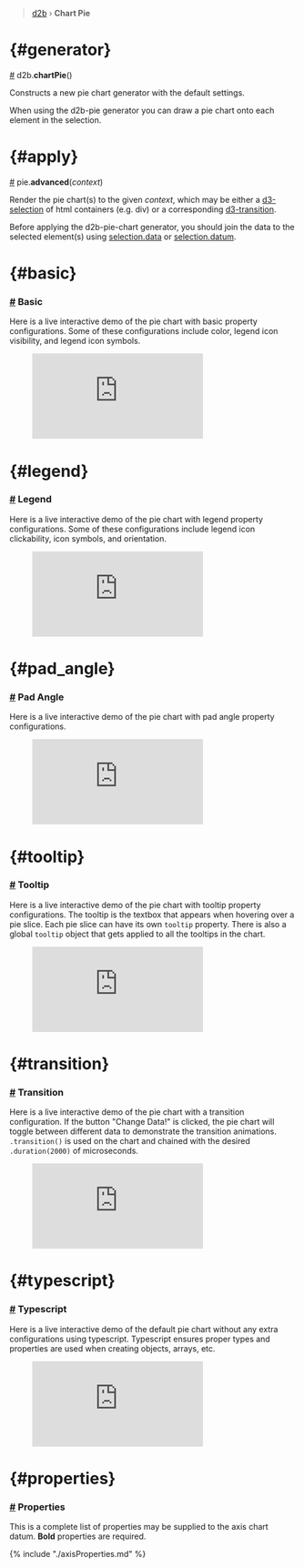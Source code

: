 > [d2b](../README.md) › **Chart Pie**

<!-- ![Local Image](../gifs/chart-pie.gif) -->


# {#generator}
[#](#generator) d2b.**chartPie**()

Constructs a new pie chart generator with the default settings.

When using the d2b-pie generator you can draw a pie chart onto each element in the selection.

# {#apply}
[#](#apply) pie.**advanced**(*context*)

Render the pie chart(s) to the given *context*, which may be either a [d3-selection](https://github.com/d3/d3-selection) of html containers (e.g. div) or a corresponding [d3-transition](https://github.com/d3/d3-transition).

Before applying the d2b-pie-chart generator, you should join the data to the selected element(s) using [selection.data](https://github.com/d3/d3-selection#selection_data) or [selection.datum](https://github.com/d3/d3-selection#selection_datum).

# {#basic}
### [#](#basic) Basic
Here is a live interactive demo of the pie chart with basic property configurations. Some of these configurations include color, legend icon visibility, and legend icon symbols.
<figure class="pie_basic">
    <iframe 
        src="https://codesandbox.io/embed/github/d2bjs/demos/tree/master/charts/pie/basic?runonclick=1&codemirror=1&module=/index.js&view=preview" 
        frameborder="0" 
        allowfullscreen="true" 
        mozallowfullscreen="true" 
        webkitallowfullscreen="true"
    ></iframe>
</figure>

# {#legend}
### [#](#Legend) Legend
Here is a live interactive demo of the pie chart with legend property configurations. Some of these configurations include legend icon clickability, icon symbols, and orientation.
<figure class="pie_legend">
    <iframe
        src="https://codesandbox.io/embed/github/d2bjs/demos/tree/master/charts/pie/legend?runonclick=1&codemirror=1&module=/index.js&view=preview" 
        frameborder="0" 
        allowfullscreen="true" 
        mozallowfullscreen="true" 
        webkitallowfullscreen="true"
    ></iframe>
</figure>

# {#pad_angle}
### [#](#pad_angle) Pad Angle
Here is a live interactive demo of the pie chart with pad angle property configurations.
<figure class="pie_pad_angle">
    <iframe
        src="https://codesandbox.io/embed/github/d2bjs/demos/tree/master/charts/pie/pad-angle?runonclick=1&codemirror=1&module=/index.js&view=preview" 
        frameborder="0" 
        allowfullscreen="true" 
        mozallowfullscreen="true" 
        webkitallowfullscreen="true"
    ></iframe>
</figure>

# {#tooltip}
### [#](#tooltip) Tooltip
Here is a live interactive demo of the pie chart with tooltip property configurations. The tooltip is the textbox that appears when hovering over a pie slice. Each pie slice can have its own `tooltip` property. There is also a global `tooltip` object that gets applied to all the tooltips in the chart.
<figure class="pie_tooltip">
    <iframe 
        src="https://codesandbox.io/embed/github/d2bjs/demos/tree/master/charts/pie/tooltip?runonclick=1&codemirror=1&module=/index.js&view=preview" 
        frameborder="0" 
        allowfullscreen="true" 
        mozallowfullscreen="true" 
        webkitallowfullscreen="true"
    ></iframe>
</figure>

# {#transition}
### [#](#transition) Transition
Here is a live interactive demo of the pie chart with a transition configuration. If the button "Change Data!" is clicked, the pie chart will toggle between different data to demonstrate the transition animations. `.transition()` is used on the chart and chained with the desired `.duration(2000)` of microseconds. 
<figure class="pie_tooltip">
    <iframe 
        src="https://codesandbox.io/embed/github/d2bjs/demos/tree/master/charts/pie/transition?runonclick=1&codemirror=1&module=/index.js&view=preview" 
        frameborder="0" 
        allowfullscreen="true" 
        mozallowfullscreen="true" 
        webkitallowfullscreen="true"
    ></iframe>
</figure>

# {#typescript}
### [#](#typescript) Typescript
Here is a live interactive demo of the default pie chart without any extra configurations using typescript. Typescript ensures proper types and properties are used when creating objects, arrays, etc. 
<figure class="pie_typescript">
    <iframe 
        src="https://codesandbox.io/embed/github/d2bjs/demos/tree/master/charts/pie/typescript?runonclick=1&codemirror=1&module=/index.ts&view=preview" 
        frameborder="0" 
        allowfullscreen="true" 
        mozallowfullscreen="true" 
        webkitallowfullscreen="true"
    ></iframe>
</figure>

# {#properties}
### [#](#properties) Properties

This is a complete list of properties may be supplied to the axis chart datum. **Bold** properties are required.

{% include "./axisProperties.md" %}